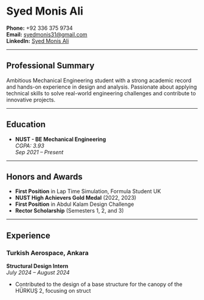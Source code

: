 # Syed Monis Ali

**Phone:** +92 336 375 9734  
**Email:** syedmonis31@gmail.com  
**LinkedIn:** [Syed Monis Ali](https://www.linkedin.com/in/syedmonis31/)

---

## Professional Summary

Ambitious Mechanical Engineering student with a strong academic record and hands-on experience in design and analysis. Passionate about applying technical skills to solve real-world engineering challenges and contribute to innovative projects.

---

## Education

- **NUST - BE Mechanical Engineering**  
  _CGPA: 3.93_  
  _Sep 2021 – Present_

---

## Honors and Awards

- **First Position** in Lap Time Simulation, Formula Student UK  
- **NUST High Achievers Gold Medal** (2022, 2023)  
- **First Position** in Abdul Kalam Design Challenge  
- **Rector Scholarship** (Semesters 1, 2, and 3)

---

## Experience

### Turkish Aerospace, Ankara  
**Structural Design Intern**  
_July 2024 – August 2024_

- Contributed to the design of a base structure for the canopy of the HÜRKUŞ 2, focusing on struct
